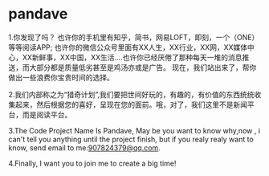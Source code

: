 # pandave
1.你发现了吗？
  也许你的手机里有知乎，简书，网易LOFT，即刻，一个（ONE）等等阅读APP;
  也许你的微信公众号里面有XX人生，XX行业，XX网，XX媒体中心，XX新鲜事，XX中国，XX生活....也许你已经厌倦了那种每天一堆的消息推送，而大部分都是质量低劣甚至是鸡汤亦或是广告。
  现在，我们站出来了，帮你做出一些浪费你宝贵时间的选择。
  
2.我们内部称之为“猎奇计划”,我们要把世间好玩的，有趣的，有价值的东西统统收集起来，然后根据您的喜好，呈现在您的面前。哦，对了，我们这里不是新闻平台，而是阅读平台。

3.The Code Project Name Is Pandave, May be you want to know why,now , i can't tell you anything until the project finish, but if you realy realy want to know, send email to me:907824379@qq.com.

4.Finally, I want you to join me to create a big time!
